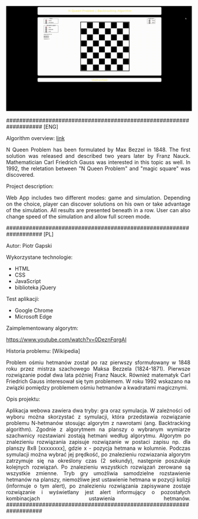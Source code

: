 <div style="text-align: center">
<img src="img/presentation.gif" alt="alt text" width="" height="whatever">
</div>
<div justify style="text-align: justify;  max-width: 500px;">

###################################################################
[ENG]

Algorithm overview: [link](https://www.youtube.com/watch?v=0DeznFqrgAI)

N Queen Problem has been formulated by Max Bezzel in 1848. The first solution was released and described two years later by Franz Nauck. Mathematician Carl Friedrich Gauss was interested in this topic as well. In 1992, the reletation between "N Queen Problem" and "magic square" was discovered.  

Project description:

Web App includes two different modes: game and simulation. Depending on the choice, player can discover solutions on his own or take advantage of the simulation. 
All results are presented beneath in a row. User can also change speed of the simulation and allow full screen mode.  


###################################################################
[PL]

Autor: Piotr Gapski

Wykorzystane technologie:
- HTML
- CSS
- JavaScript
- biblioteka jQuery

Test aplikacji:
- Google Chrome 
- Microsoft Edge 

Zaimplementowany algorytm:

https://www.youtube.com/watch?v=0DeznFqrgAI


Historia problemu: [Wikipedia]

Problem ośmiu hetmanów został po raz pierwszy sformułowany w 1848 roku przez mistrza szachowego Maksa Bezzela (1824-1871). Pierwsze rozwiązanie podał dwa lata później Franz Nauck. Również matematyk Carl Friedrich Gauss interesował się tym problemem. W roku 1992 wskazano na związki pomiędzy problemem ośmiu hetmanów a kwadratami magicznymi.

Opis projektu:

Aplikacja webowa zawiera dwa tryby: gra oraz symulacja. W zależności od wyboru
można skorzystać z symulacji, która przedstawia rozwiązanie problemu N-hetmanów 
stosując algorytm z nawrotami (ang. Backtracking algorithm). Zgodnie z algorytmem 
na planszy o wybranym wymiarze szachwnicy rozstawiani zostają hetmani według algorytmu. Algorytm po znalezieniu rozwiązania zapisuje rozwiązanie w postaci zapisu np. dla planszy 8x8 [xxxxxxxx], gdzie x - pozycja hetmana w kolumnie.
Podczas symulacji można wybrać jej prędkość, po znalezieniu rozwiazania algorytm zatrzymuje się na określony czas (2 sekundy), następnie poszukuje kolejnych rozwiązań. Po znalezieniu wszystkich rozwiązań zerowane są wszystkie zmienne.
Tryb gry umożliwia samodzielne rozstawienie hetmanów na planszy, niemożliwe jest ustawienie hetmana w pozycji kolizji (informuje o tym alert), po znalezieniu rozwiązania zapisywane zostaje rozwiązanie i wyświetlany jest alert informujący o pozostałych kombinacjach ustawienia hetmanów.
###################################################################
